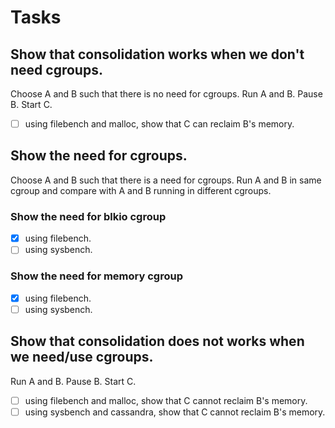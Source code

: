 # Tasks

## Show that consolidation works when we don't need cgroups.
Choose A and B such that there is no need for cgroups.
Run A and B. Pause B. Start C.
- [ ] using filebench and malloc, show that C can reclaim B's memory.

## Show the need for cgroups.
Choose A and B such that there is a need for cgroups.
Run A and B in same cgroup and compare with A and B running in different cgroups.

### Show the need for blkio cgroup
- [x] using filebench.
- [ ] using sysbench.

### Show the need for memory cgroup
- [x] using filebench.
- [ ] using sysbench.

## Show that consolidation does not works when we need/use cgroups.
Run A and B. Pause B. Start C.
- [ ] using filebench and malloc, show that C cannot reclaim B's memory.
- [ ] using sysbench and cassandra, show that C cannot reclaim B's memory.
